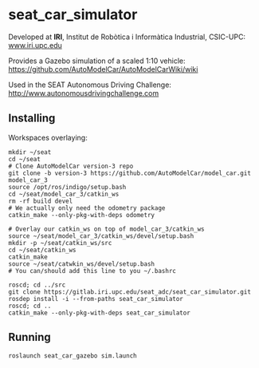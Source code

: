 # seat_car_simulator

Developed at **IRI**, Institut de Robòtica i Informàtica Industrial, CSIC-UPC:  
www.iri.upc.edu

Provides a Gazebo simulation of a scaled 1:10 vehicle:  
https://github.com/AutoModelCar/AutoModelCarWiki/wiki

Used in the SEAT Autonomous Driving Challenge:  
http://www.autonomousdrivingchallenge.com

## Installing

Workspaces overlaying:
```
mkdir ~/seat
cd ~/seat
# Clone AutoModelCar version-3 repo
git clone -b version-3 https://github.com/AutoModelCar/model_car.git model_car_3
source /opt/ros/indigo/setup.bash
cd ~/seat/model_car_3/catkin_ws
rm -rf build devel
# We actually only need the odometry package
catkin_make --only-pkg-with-deps odometry
```
```
# Overlay our catkin_ws on top of model_car_3/catkin_ws
source ~/seat/model_car_3/catkin_ws/devel/setup.bash
mkdir -p ~/seat/catkin_ws/src
cd ~/seat/catkin_ws
catkin_make
source ~/seat/catwkin_ws/devel/setup.bash
# You can/should add this line to you ~/.bashrc
```

```
roscd; cd ../src
git clone https://gitlab.iri.upc.edu/seat_adc/seat_car_simulator.git
rosdep install -i --from-paths seat_car_simulator
roscd; cd ..
catkin_make --only-pkg-with-deps seat_car_simulator
```

## Running 

```
roslaunch seat_car_gazebo sim.launch
```